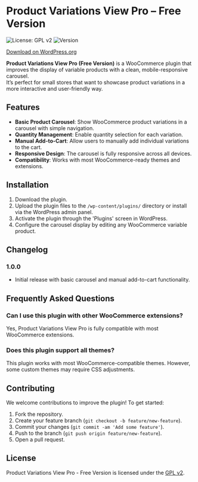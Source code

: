 # Product Variations View Pro – Free Version

![License: GPL v2](https://img.shields.io/badge/License-GPLv2-blue.svg)
![Version](https://img.shields.io/badge/version-1.0.0-green.svg)

[Download on WordPress.org](https://wordpress.org/plugins/product-variations-view-pro/)

**Product Variations View Pro (Free Version)** is a WooCommerce plugin that improves the display of variable products with a clean, mobile-responsive carousel.  
It’s perfect for small stores that want to showcase product variations in a more interactive and user-friendly way.


## Features

- **Basic Product Carousel**: Show WooCommerce product variations in a carousel with simple navigation.
- **Quantity Management**: Enable quantity selection for each variation.
- **Manual Add-to-Cart**: Allow users to manually add individual variations to the cart.
- **Responsive Design**: The carousel is fully responsive across all devices.
- **Compatibility**: Works with most WooCommerce-ready themes and extensions.



## Installation

1. Download the plugin.
2. Upload the plugin files to the `/wp-content/plugins/` directory or install via the WordPress admin panel.
3. Activate the plugin through the 'Plugins' screen in WordPress.
4. Configure the carousel display by editing any WooCommerce variable product.


## Changelog

### 1.0.0
- Initial release with basic carousel and manual add-to-cart functionality.

## Frequently Asked Questions

### Can I use this plugin with other WooCommerce extensions?
Yes, Product Variations View Pro is fully compatible with most WooCommerce extensions.

### Does this plugin support all themes?
This plugin works with most WooCommerce-compatible themes. However, some custom themes may require CSS adjustments.

## Contributing

We welcome contributions to improve the plugin! To get started:

1. Fork the repository.
2. Create your feature branch (`git checkout -b feature/new-feature`).
3. Commit your changes (`git commit -am 'Add some feature'`).
4. Push to the branch (`git push origin feature/new-feature`).
5. Open a pull request.

## License

Product Variations View Pro - Free Version is licensed under the [GPL v2](http://www.gnu.org/licenses/gpl-2.0.html).
